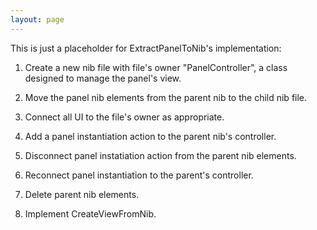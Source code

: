 ```yaml
---
layout: page
---
```


This is just a placeholder for ExtractPanelToNib's implementation:

1. Create a new nib file with file's owner "PanelController", a class designed to manage the panel's view.

2. Move the panel nib elements from the parent nib to the child nib file.

3. Connect all UI to the file's owner as appropriate.

4. Add a panel instantiation action to the parent nib's controller.

5. Disconnect panel instatiation action from the parent nib elements.

6. Reconnect panel instantiation to the parent's controller.

7. Delete parent nib elements.

8. Implement CreateViewFromNib.
